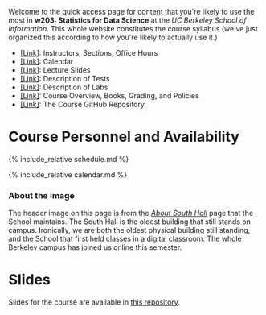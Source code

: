 Welcome to the quick access page for content that you're likely to use the most in **w203: Statistics for Data Science** at the *UC Berkeley School of Information*. This whole website constitutes the course syllabus (we've just organized this according to how you're likely to actually use it.)

- [[Link]](./schedule.md): Instructors, Sections, Office Hours
- [[Link]](./calendar.md): Calendar
- [[Link]](https://github.com/mids-w203/slides): Lecture Slides
- [[Link]](./tests/index.md): Description of Tests 
- [[Link]](./labs/labs.md): Description of Labs 
- [[Link]](./syllabus.md): Course Overview, Books, Grading, and Policies
- [[Link]](https://github.com/mids-w203): The Course GitHub Repository

# Course Personnel and Availability 

{% include_relative schedule.md %}

{% include_relative calendar.md %}

### About the image 
The header image on this page is from the [*About South Hall*](https://www.ischool.berkeley.edu/about/southhall) page that the School maintains. The South Hall is the oldest building that still stands on campus. Ironically, we are both the oldest physical building still standing, and the School that first held classes in a digital classroom. The whole Berkeley campus has joined us online this semester. 

# Slides 

Slides for the course are available in [this repository](https://github.com/mids-w203/slides).
